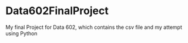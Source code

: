 # Data602FinalProject
My final Project for Data 602, which contains the csv file and my attempt using Python 
